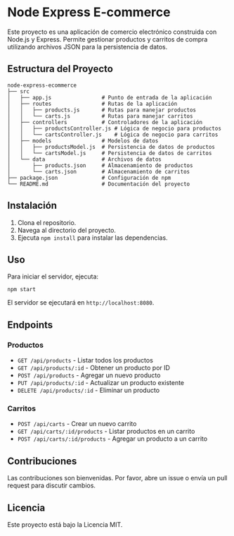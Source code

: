 # Node Express E-commerce

Este proyecto es una aplicación de comercio electrónico construida con Node.js y Express. Permite gestionar productos y carritos de compra utilizando archivos JSON para la persistencia de datos.

## Estructura del Proyecto

```
node-express-ecommerce
├── src
│   ├── app.js                # Punto de entrada de la aplicación
│   ├── routes                # Rutas de la aplicación
│   │   ├── products.js       # Rutas para manejar productos
│   │   └── carts.js          # Rutas para manejar carritos
│   ├── controllers           # Controladores de la aplicación
│   │   ├── productsController.js # Lógica de negocio para productos
│   │   └── cartsController.js    # Lógica de negocio para carritos
│   ├── models                # Modelos de datos
│   │   ├── productsModel.js  # Persistencia de datos de productos
│   │   └── cartsModel.js     # Persistencia de datos de carritos
│   └── data                  # Archivos de datos
│       ├── products.json     # Almacenamiento de productos
│       └── carts.json        # Almacenamiento de carritos
├── package.json              # Configuración de npm
└── README.md                 # Documentación del proyecto
```

## Instalación

1. Clona el repositorio.
2. Navega al directorio del proyecto.
3. Ejecuta `npm install` para instalar las dependencias.

## Uso

Para iniciar el servidor, ejecuta:

```
npm start
```

El servidor se ejecutará en `http://localhost:8080`.

## Endpoints

### Productos

- `GET /api/products` - Listar todos los productos
- `GET /api/products/:id` - Obtener un producto por ID
- `POST /api/products` - Agregar un nuevo producto
- `PUT /api/products/:id` - Actualizar un producto existente
- `DELETE /api/products/:id` - Eliminar un producto

### Carritos

- `POST /api/carts` - Crear un nuevo carrito
- `GET /api/carts/:id/products` - Listar productos en un carrito
- `POST /api/carts/:id/products` - Agregar un producto a un carrito

## Contribuciones

Las contribuciones son bienvenidas. Por favor, abre un issue o envía un pull request para discutir cambios.

## Licencia

Este proyecto está bajo la Licencia MIT.